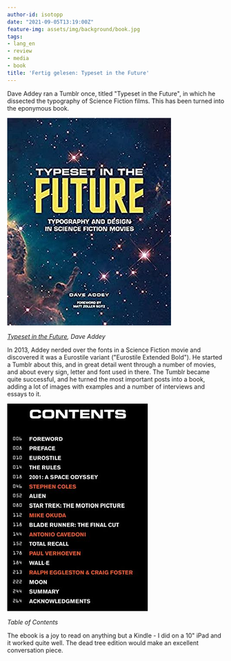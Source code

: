 ```yaml
---
author-id: isotopp
date: "2021-09-05T13:19:00Z"
feature-img: assets/img/background/book.jpg
tags:
- lang_en
- review
- media
- book
title: 'Fertig gelesen: Typeset in the Future'
---
```


Dave Addey ran a Tumblr once, titled "Typeset in the Future", in which he dissected the typography of Science Fiction films.
This has been turned into the eponymous book.

[![](/uploads/2021/09/typeset.jpg)](https://www.amazon.de/Typeset-Future-Typography-Science-Fiction-ebook/dp/B07G7SGRZ2)

*[Typeset in the Future](https://www.amazon.de/Typeset-Future-Typography-Science-Fiction-ebook/dp/B07G7SGRZ2), Dave Addey*


In 2013, Addey nerded over the fonts in a Science Fiction movie and discovered it was a Eurostile variant ("Eurostile Extended Bold").
He started a Tumblr about this, and in great detail went through a number of movies, and about every sign, letter and font used in there.
The Tumblr became quite successful, and he turned the most important posts into a book, adding a lot of images with examples and a number of interviews and essays to it.

![](/uploads/2021/09/typeset2.jpg)

*Table of Contents*

The ebook is a joy to read on anything but a Kindle - I did on a 10" iPad and it worked quite well.
The dead tree edition would make an excellent conversation piece.
